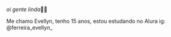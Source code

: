 *oi gente linda*😶‍🌫️

Me chamo Evellyn, tenho 15 anos, estou estudando no Alura
ig: @ferreira_evellyn_
